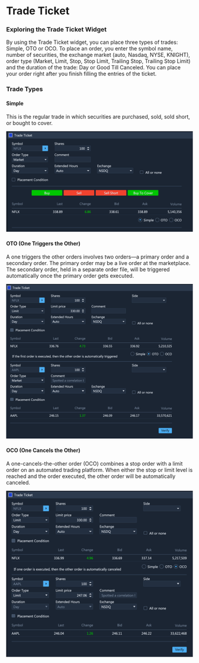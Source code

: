 # Trade Ticket

### Exploring the Trade Ticket Widget

By using the Trade Ticket widget, you can place three types of trades: Simple, OTO or OCO. To place an order, you enter the symbol name, number of securities, the exchange market \(auto, Nasdaq, NYSE, KNIGHT\), order type \(Market, Limit, Stop, Stop Limit, Trailing Stop, Trailing Stop Limit\) and the duration of the trade: Day or Good Till Canceled. You can place your order right after you finish filling the entries of the ticket.

### Trade Types

#### Simple

This is the regular trade in which securities are purchased, sold, sold short, or bought to cover.

![](../../../.gitbook/assets/screenshot-2020-03-20-at-19.30.47.png)

#### OTO \(One Triggers the Other\)

A one triggers the other orders involves two orders—a primary order and a secondary order. The primary order may be a live order at the marketplace. The secondary order, held in a separate order file, will be triggered automatically once the primary order gets executed.

![](../../../.gitbook/assets/screenshot-2020-03-20-at-19.34.11.png)

#### OCO \(One Cancels the Other\)

A one-cancels-the-other order \(OCO\) combines a stop order with a limit order on an automated trading platform. When either the stop or limit level is reached and the order executed, the other order will be automatically canceled.

![](../../../.gitbook/assets/screenshot-2020-03-20-at-19.34.39.png)



